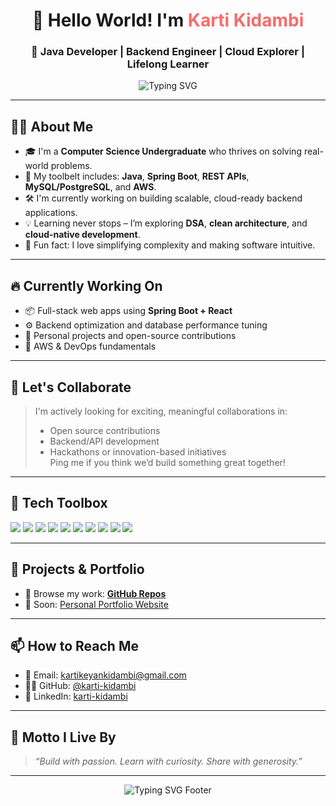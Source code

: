 <h1 align="center">👋 Hello World! I'm <span style="color:#f76c6c">Karti Kidambi</span></h1>
<h3 align="center">🚀 Java Developer | Backend Engineer | Cloud Explorer | Lifelong Learner</h3>

<p align="center">
  <img src="https://readme-typing-svg.demolab.com?font=Fira+Code&size=22&pause=1000&color=F76C6C&center=true&vCenter=true&multiline=true&width=600&height=100&lines=Java+%7C+Spring+Boot+%7C+Web+Development;Passionate+about+Clean+Code+%26+Architecture;Exploring+Cloud%2C+DevOps%2C+and+Microservices;Always+Learning+Something+New!" alt="Typing SVG" />
</p>

---

## 👨‍💻 About Me

- 🎓 I'm a **Computer Science Undergraduate** who thrives on solving real-world problems.
- 🔧 My toolbelt includes: **Java**, **Spring Boot**, **REST APIs**, **MySQL/PostgreSQL**, and **AWS**.
- 🛠️ I'm currently working on building scalable, cloud-ready backend applications.
- 💡 Learning never stops – I’m exploring **DSA**, **clean architecture**, and **cloud-native development**.
- 💬 Fun fact: I love simplifying complexity and making software intuitive.

---

## 🔥 Currently Working On

- 📦 Full-stack web apps using **Spring Boot + React**
- ⚙️ Backend optimization and database performance tuning
- 🧪 Personal projects and open-source contributions
- 🌱 AWS & DevOps fundamentals

---

## 🤝 Let's Collaborate

> I'm actively looking for exciting, meaningful collaborations in:
> - Open source contributions  
> - Backend/API development  
> - Hackathons or innovation-based initiatives  
> Ping me if you think we’d build something great together!

---

## 🧰 Tech Toolbox

<p align="left">
  <img src="https://img.shields.io/badge/Java-ED8B00?style=for-the-badge&logo=openjdk&logoColor=white"/>
  <img src="https://img.shields.io/badge/SpringBoot-6DB33F?style=for-the-badge&logo=springboot&logoColor=white"/>
  <img src="https://img.shields.io/badge/MySQL-00758F?style=for-the-badge&logo=mysql&logoColor=white"/>
  <img src="https://img.shields.io/badge/PostgreSQL-4169E1?style=for-the-badge&logo=postgresql&logoColor=white"/>
  <img src="https://img.shields.io/badge/HTML5-E34F26?style=for-the-badge&logo=html5&logoColor=white"/>
  <img src="https://img.shields.io/badge/C-00599C?style=for-the-badge&logo=c&logoColor=white"/>
  <img src="https://img.shields.io/badge/JavaScript-F7DF1E?style=for-the-badge&logo=javascript&logoColor=black"/>
  <img src="https://img.shields.io/badge/Bootstrap-7952B3?style=for-the-badge&logo=bootstrap&logoColor=white"/>
  <img src="https://img.shields.io/badge/Git-F05032?style=for-the-badge&logo=git&logoColor=white"/>
  <img src="https://img.shields.io/badge/AWS-232F3E?style=for-the-badge&logo=amazonaws&logoColor=white"/>
</p>

---

## 💼 Projects & Portfolio

- 🔗 Browse my work: [**GitHub Repos**](https://github.com/karti-kidambi)
- 💼 Soon: [Personal Portfolio Website](https://personal-portfolio-mu-wine-84.vercel.app/)

---

## 📫 How to Reach Me

- 📧 Email: kartikeyankidambi@gmail.com  
- 🧑‍💻 GitHub: [@karti-kidambi](https://github.com/karti-kidambi)  
- 🔗 LinkedIn: [karti-kidambi](https://www.linkedin.com/in/karti-kidambi)

---

## 🧠 Motto I Live By

> *“Build with passion. Learn with curiosity. Share with generosity.”*

---

<p align="center">
  <img src="https://readme-typing-svg.demolab.com?font=Fira+Code&size=20&pause=1000&color=F76C6C&center=true&vCenter=true&multiline=true&width=500&lines=Thanks+for+visiting+my+profile!;Let's+code+something+great+together+💻" alt="Typing SVG Footer" />
</p>
